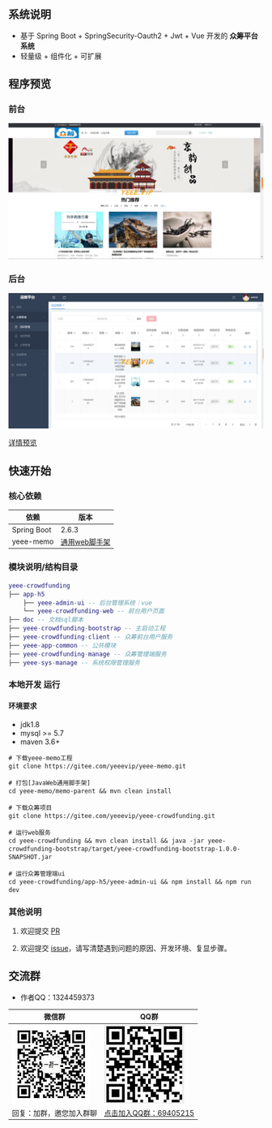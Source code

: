 
## 系统说明

- 基于 Spring Boot + SpringSecurity-Oauth2 + Jwt + Vue 开发的 **众筹平台系统**
- 轻量级 + 组件化 + 可扩展

## 程序预览

### 前台

![](doc/crowdfunding/images/前台-首页.png)

### 后台

![](doc/crowdfunding/images/后台-首页v2.png)

[详情预览](doc/crowdfunding/detail.md)

## 快速开始

### 核心依赖

| 依赖                          | 版本                                                  |
|-----------------------------|-----------------------------------------------------|
| Spring Boot                 | 2.6.3                                               |
| yeee-memo                   | [通用web脚手架](https://gitee.com/yeeevip/yeee-memo.git) |

### 模块说明/结构目录

```lua
yeee-crowdfunding
├── app-h5
    ├── yeee-admin-ui -- 后台管理系统｜vue
    └── yeee-crowdfunding-web -- 前台用户页面
├── doc -- 文档sql脚本
├── yeee-crowdfunding-bootstrap -- 主启动工程
├── yeee-crowdfunding-client -- 众筹前台用户服务
├── yeee-app-common -- 公共模块
├── yeee-crowdfunding-manage -- 众筹管理端服务
├── yeee-sys-manage -- 系统权限管理服务
```

### 本地开发 运行

#### 环境要求

- jdk1.8
- mysql >= 5.7
- maven 3.6+

```
# 下载yeee-memo工程
git clone https://gitee.com/yeeevip/yeee-memo.git

# 打包[JavaWeb通用脚手架]
cd yeee-memo/memo-parent && mvn clean install

# 下载众筹项目
git clone https://gitee.com/yeeevip/yeee-crowdfunding.git

# 运行web服务
cd yeee-crowdfunding && mvn clean install && java -jar yeee-crowdfunding-bootstrap/target/yeee-crowdfunding-bootstrap-1.0.0-SNAPSHOT.jar

# 运行众筹管理端ui
cd yeee-crowdfunding/app-h5/yeee-admin-ui && npm install && npm run dev

```

### 其他说明

1. 欢迎提交 [PR](https://www.yeee.vip)

2. 欢迎提交 [issue](https://gitee.com/yeeevip/yeee-crowdfunding/issues)，请写清楚遇到问题的原因、开发环境、复显步骤。

## 交流群

- 作者QQ：1324459373

| 微信群                                  | QQ群                                                                           |
|--------------------------------------|-------------------------------------------------------------------------------|
| ![作者微信](doc/yeee/images/yeee_wp.jpg) | ![](doc/yeee/images/yeee-crowdfunding-qq.jpg)                                 |
| 回复：加群，邀您加入群聊                         | <a href="https://qm.qq.com/q/WNiHwithgy" target="_blank">点击加入QQ群：69405215</a> |

